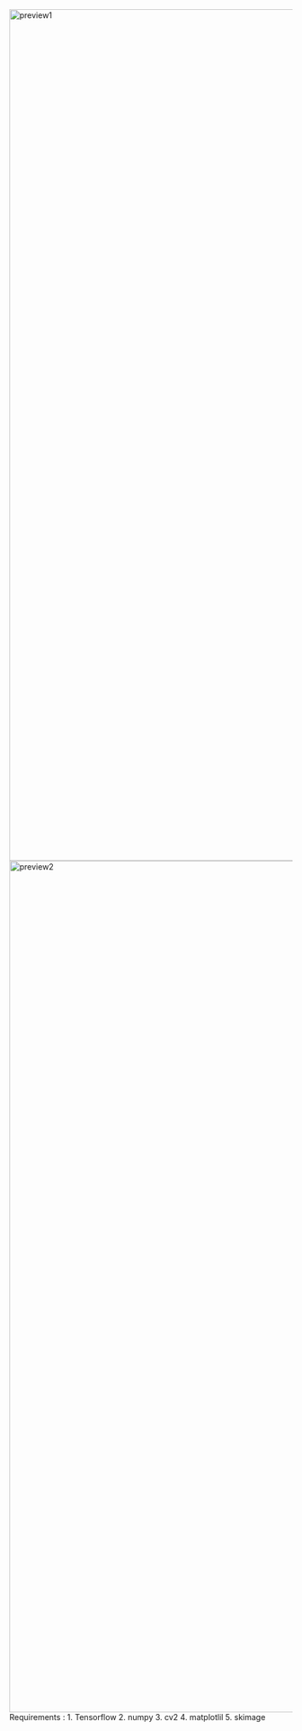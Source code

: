 <img width="1512" alt="preview1" src="https://github.com/user-attachments/assets/252e689b-dd37-43f5-9922-89fa600ec25a">
<img width="1512" alt="preview2" src="https://github.com/user-attachments/assets/d00b41ff-7ca7-403b-9735-44f08e96a056">
Requirements : 
1. Tensorflow
2. numpy
3. cv2
4. matplotlil
5. skimage
